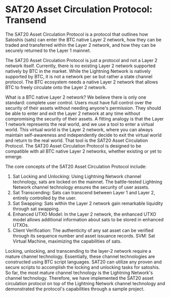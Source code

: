 SAT20 Asset Circulation Protocol: Transend
====

The SAT20 Asset Circulation Protocol is a protocol that outlines how Satoshis (sats) can enter the BTC native Layer 2 network, how they can be traded and transferred within the Layer 2 network, and how they can be securely returned to the Layer 1 mainnet.

The SAT20 Asset Circulation Protocol is just a protocol and not a Layer 2 network itself. Currently, there is no existing Layer 2 network supported natively by BTC in the market. While the Lightning Network is natively supported by BTC, it is not a network per se but rather a state channel protocol. The BTC ecosystem needs a native Layer 2 network that allows BTC to freely circulate onto the Layer 2 network.

What is a BTC native Layer 2 network? We believe there is only one standard: complete user control. Users must have full control over the security of their assets without needing anyone's permission. They should be able to enter and exit the Layer 2 network at any time without compromising the security of their assets. A fitting analogy is that the Layer 1 network represents the real world, and we use a tool to enter a virtual world. This virtual world is the Layer 2 network, where you can always maintain self-awareness and independently decide to exit the virtual world and return to the real world. That tool is the SAT20 Asset Circulation Protocol. The SAT20 Asset Circulation Protocol is designed to be compatible with all BTC native Layer 2 networks, whether existing or yet to emerge.

The core concepts of the SAT20 Asset Circulation Protocol include:

1. Sat Locking and Unlocking: Using Lightning Network channel technology, sats are locked on the mainnet. The battle-tested Lightning Network channel technology ensures the security of user assets.
2. Sat Transcending: Sats can transcend between Layer 1 and Layer 2, entirely controlled by the user.
3. Sat Swapping: Sats within the Layer 2 network gain remarkable liquidity through sat swapping.
4. Enhanced UTXO Model: In the Layer 2 network, the enhanced UTXO model allows additional information about sats to be stored in enhanced UTXOs.
5. Client Verification: The authenticity of any sat asset can be verified through its sequence number and asset issuance records.
SVM: Sat Virtual Machine, maximizing the capabilities of sats.

Locking, unlocking, and transcending to the layer-2 network require a mature channel technology. Essentially, these channel technologies are constructed using BTC script languages. SAT20 can utilize any proven and secure scripts to accomplish the locking and unlocking tasks for satoshis. So far, the most mature channel technology is the Lightning Network's channel technology. Therefore, we have implemented the SAT20 asset circulation protocol on top of the Lightning Network channel technology and demonstrated the protocol's capabilities through a sample project.